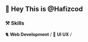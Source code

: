 ## 👋 Hey This is @Hafizcod

<!---[![X (Twitter)](https://img.shields.io/badge/-ProgramZmh-black?labelColor=black&logo=x&logoColor=white&style=flat-square)](https://x.com/programzmh)
[![WeChat](https://img.shields.io/badge/-zmh--program-black?labelColor=black&logo=wechat&logoColor=white&style=flat-square)](./)
[![email](https://img.shields.io/badge/-zmh@lightxi.com-black?labelColor=black&logo=gmail&logoColor=white&style=flat-square)](mailto:zmh@lightxi.com)--->


<!---CTO @LightXi Inc. / Open Source Enthusiast / A boy born in 2009 🙋‍♂️--->

### ⚒ Skills
🐈 **Web Development** / 🥗 **UI UX** /

<!---### 🔥 Achievement
[![Chat Nio: #1 Repo Of The Day](https://trendshift.io/api/badge/repositories/6369)](https://trendshift.io/repositories/6369)
[![Spark Lab S1 #1 Place](https://spark-lab.city/api/badge?session=1&prize=1)](https://spark-lab.city)

[![Github Achievements](metrics.plugin.achievements.compact.svg)](https://github.com/lowlighter/metrics)

### 🍉 Tech Stack
[![My Skills](https://skillicons.dev/icons?i=c,go,rust,python,arduino,lua,nodejs,php,react,next,vue,nuxt,angular,express,tailwindcss,redux,bootstrap,html,css,js,jquery,ts,less,scss,fastapi,django,flask,pytorch,tensorflow,opencv,qt,electron,tauri,threejs)](https://skillicons.dev)

### 🔨 Tools I Use
[![My Skills](https://skillicons.dev/icons?i=mysql,sqlite,redis,postgresql,rabbitmq,docker,kubernetes,nginx,git,npm,pnpm,yarn,vite,vitest,webpack,babel,cmake,anaconda,github,grafana,githubactions,jenkins,figma,aws,azure,gcp,cloudflare,vercel,netlify,heroku)](https://skillicons.dev)

### 🍏 Contribution
[![zmh-program's GitHub | Stats](https://stats.quira.sh/zmh-program/github?theme=dark)](https://quira.sh?utm_source=widgets&utm_campaign=zmh-program)

### 🙌 Relation Ship

- [LightXi Inc.](https://github.com/LightXi) (Co-Founder & CTO)
- [Sh1n3zZ](https://github.com/Sh1n3zZ) (Girl Friend)
<!---
Hafizcod/Hafizcod is a ✨ special ✨ repository because its `README.md` (this file) appears on your GitHub profile.
You can click the Preview link to take a look at your changes.
--->
